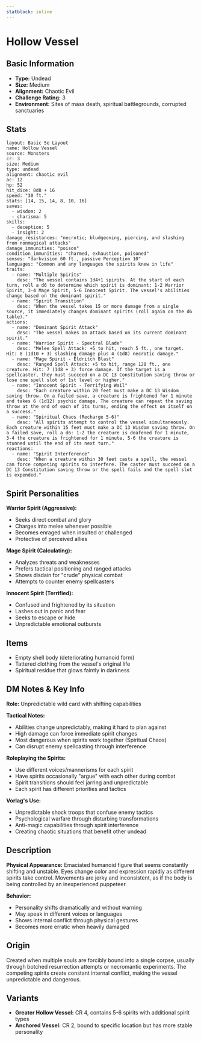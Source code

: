 ```yaml
---
statblock: inline
---
```


# Hollow Vessel

## Basic Information
- **Type:** Undead
- **Size:** Medium
- **Alignment:** Chaotic Evil
- **Challenge Rating:** 3
- **Environment:** Sites of mass death, spiritual battlegrounds, corrupted sanctuaries

## Stats
```statblock
layout: Basic 5e Layout
name: Hollow Vessel
source: Monsters
cr: 3
size: Medium
type: undead
alignment: chaotic evil
ac: 12
hp: 52
hit_dice: 8d8 + 16
speed: "30 ft."
stats: [14, 15, 14, 8, 10, 16]
saves:
  - wisdom: 2
  - charisma: 5
skills:
  - deception: 5
  - insight: 2
damage_resistances: "necrotic; bludgeoning, piercing, and slashing from nonmagical attacks"
damage_immunities: "poison"
condition_immunities: "charmed, exhaustion, poisoned"
senses: "darkvision 60 ft., passive Perception 10"
languages: "Common and any languages the spirits knew in life"
traits:
  - name: "Multiple Spirits"
    desc: "The vessel contains 1d4+1 spirits. At the start of each turn, roll a d6 to determine which spirit is dominant: 1-2 Warrior Spirit, 3-4 Mage Spirit, 5-6 Innocent Spirit. The vessel's abilities change based on the dominant spirit."
  - name: "Spirit Transition"
    desc: "When the vessel takes 15 or more damage from a single source, it immediately changes dominant spirits (roll again on the d6 table)."
actions:
  - name: "Dominant Spirit Attack"
    desc: "The vessel makes an attack based on its current dominant spirit."
  - name: "Warrior Spirit - Spectral Blade"
    desc: "Melee Spell Attack: +5 to hit, reach 5 ft., one target. Hit: 8 (1d10 + 3) slashing damage plus 4 (1d8) necrotic damage."
  - name: "Mage Spirit - Eldritch Blast"
    desc: "Ranged Spell Attack: +5 to hit, range 120 ft., one creature. Hit: 7 (1d8 + 3) force damage. If the target is a spellcaster, they must succeed on a DC 13 Constitution saving throw or lose one spell slot of 1st level or higher."
  - name: "Innocent Spirit - Terrifying Wail"
    desc: "Each creature within 20 feet must make a DC 13 Wisdom saving throw. On a failed save, a creature is frightened for 1 minute and takes 6 (1d12) psychic damage. The creature can repeat the saving throw at the end of each of its turns, ending the effect on itself on a success."
  - name: "Spiritual Chaos (Recharge 5-6)"
    desc: "All spirits attempt to control the vessel simultaneously. Each creature within 15 feet must make a DC 13 Wisdom saving throw. On a failed save, roll a d6: 1-2 the creature is deafened for 1 minute, 3-4 the creature is frightened for 1 minute, 5-6 the creature is stunned until the end of its next turn."
reactions:
  - name: "Spirit Interference"
    desc: "When a creature within 30 feet casts a spell, the vessel can force competing spirits to interfere. The caster must succeed on a DC 13 Constitution saving throw or the spell fails and the spell slot is expended."
```

## Spirit Personalities

**Warrior Spirit (Aggressive):**
- Seeks direct combat and glory
- Charges into melee whenever possible
- Becomes enraged when insulted or challenged
- Protective of perceived allies

**Mage Spirit (Calculating):**
- Analyzes threats and weaknesses
- Prefers tactical positioning and ranged attacks
- Shows disdain for "crude" physical combat
- Attempts to counter enemy spellcasters

**Innocent Spirit (Terrified):**
- Confused and frightened by its situation
- Lashes out in panic and fear
- Seeks to escape or hide
- Unpredictable emotional outbursts

## Items
- Empty shell body (deteriorating humanoid form)
- Tattered clothing from the vessel's original life
- Spiritual residue that glows faintly in darkness

## DM Notes & Key Info
**Role:** Unpredictable wild card with shifting capabilities

**Tactical Notes:**
- Abilities change unpredictably, making it hard to plan against
- High damage can force immediate spirit changes
- Most dangerous when spirits work together (Spiritual Chaos)
- Can disrupt enemy spellcasting through interference

**Roleplaying the Spirits:**
- Use different voices/mannerisms for each spirit
- Have spirits occasionally "argue" with each other during combat
- Spirit transitions should feel jarring and unpredictable
- Each spirit has different priorities and tactics

**Vorlag's Use:**
- Unpredictable shock troops that confuse enemy tactics
- Psychological warfare through disturbing transformations
- Anti-magic capabilities through spirit interference
- Creating chaotic situations that benefit other undead

## Description
**Physical Appearance:**
Emaciated humanoid figure that seems constantly shifting and unstable. Eyes change color and expression rapidly as different spirits take control. Movements are jerky and inconsistent, as if the body is being controlled by an inexperienced puppeteer.

**Behavior:**
- Personality shifts dramatically and without warning
- May speak in different voices or languages
- Shows internal conflict through physical gestures
- Becomes more erratic when heavily damaged

## Origin
Created when multiple souls are forcibly bound into a single corpse, usually through botched resurrection attempts or necromantic experiments. The competing spirits create constant internal conflict, making the vessel unpredictable and dangerous.

## Variants
- **Greater Hollow Vessel:** CR 4, contains 5-6 spirits with additional spirit types
- **Anchored Vessel:** CR 2, bound to specific location but has more stable personality